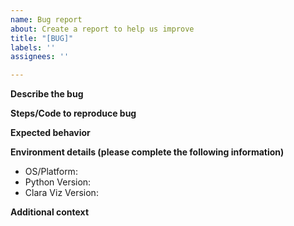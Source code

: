```yaml
---
name: Bug report
about: Create a report to help us improve
title: "[BUG]"
labels: ''
assignees: ''

---
```


**Describe the bug**
<!--
A clear and concise description of what the bug is.
-->

**Steps/Code to reproduce bug**
<!--
Follow this guide http://matthewrocklin.com/blog/work/2018/02/28/minimal-bug-reports to craft a minimal bug report. This helps us reproduce the issue you're having and resolve the issue more quickly.
-->

**Expected behavior**
<!--
A clear and concise description of what you expected to happen.
-->

**Environment details (please complete the following information)**

- OS/Platform:
- Python Version:
- Clara Viz Version:

**Additional context**
<!--
Add any other context about the problem here.
-->
